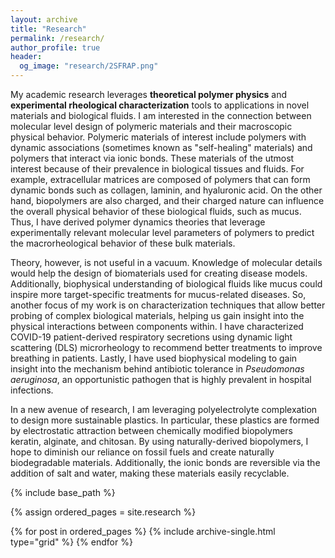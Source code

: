 ```yaml
---
layout: archive
title: "Research"
permalink: /research/
author_profile: true
header:
  og_image: "research/2SFRAP.png"
---
```


My academic research leverages **theoretical polymer physics** and **experimental rheological characterization** tools to applications in novel materials and biological fluids. I am interested in the connection between molecular level design of polymeric materials and their macroscopic physical behavior. Polymeric materials of interest include polymers with dynamic associations (sometimes known as "self-healing" materials) and polymers that interact via ionic bonds. These materials of the utmost interest because of their prevalence in biological tissues and fluids. For example, extracellular matrices are composed of polymers that can form dynamic bonds such as collagen, laminin, and hyaluronic acid. On the other hand, biopolymers are also charged, and their charged nature can influence the overall physical behavior of these biological fluids, such as mucus. Thus, I have derived polymer dynamics theories that leverage experimentally relevant molecular level parameters of polymers to predict the macrorheological behavior of these bulk materials.

Theory, however, is not useful in a vacuum. Knowledge of molecular details would help the design of biomaterials used for creating disease models. Additionally, biophysical understanding of biological fluids like mucus could inspire more target-specific treatments for mucus-related diseases. So, another focus of my work is on characterization techniques that allow better probing of complex biological materials, helping us gain insight into the physical interactions between components within. I have characterized COVID-19 patient-derived respiratory secretions using dynamic light scattering (DLS) microrheology to recommend better treatments to improve breathing in patients. Lastly, I have used biophysical modeling to gain insight into the mechanism behind antibiotic tolerance in <i>Pseudomonas aeruginosa</i>, an opportunistic pathogen that is highly prevalent in hospital infections.

In a new avenue of research, I am leveraging polyelectrolyte complexation to design more sustainable plastics. In particular, these plastics are formed by electrostatic attraction between chemically modified biopolymers keratin, alginate, and chitosan. By using naturally-derived biopolymers, I hope to diminish our reliance on fossil fuels and create naturally biodegradable materials. Additionally, the ionic bonds are reversible via the addition of salt and water, making these materials easily recyclable.

<nbsp>

{% include base_path %}

{% assign ordered_pages = site.research %}

{% for post in ordered_pages %}
  {% include archive-single.html type="grid" %}
{% endfor %}